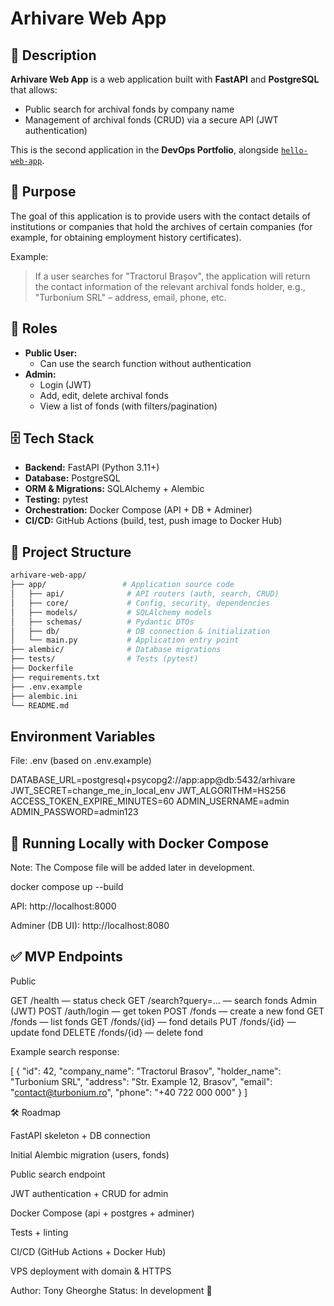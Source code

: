 # Arhivare Web App

## 📌 Description
**Arhivare Web App** is a web application built with **FastAPI** and **PostgreSQL** that allows:
- Public search for archival fonds by company name
- Management of archival fonds (CRUD) via a secure API (JWT authentication)

This is the second application in the **DevOps Portfolio**, alongside [`hello-web-app`](../hello-web-app/).

## 🎯 Purpose
The goal of this application is to provide users with the contact details of institutions or companies that hold the archives of certain companies (for example, for obtaining employment history certificates).

Example:
> If a user searches for "Tractorul Brașov", the application will return the contact information of the relevant archival fonds holder, e.g., "Turbonium SRL" – address, email, phone, etc.

## 🧩 Roles
- **Public User:**
  - Can use the search function without authentication
- **Admin:**
  - Login (JWT)
  - Add, edit, delete archival fonds
  - View a list of fonds (with filters/pagination)

## 🗄️ Tech Stack
- **Backend:** FastAPI (Python 3.11+)
- **Database:** PostgreSQL
- **ORM & Migrations:** SQLAlchemy + Alembic
- **Testing:** pytest
- **Orchestration:** Docker Compose (API + DB + Adminer)
- **CI/CD:** GitHub Actions (build, test, push image to Docker Hub)

## 📂 Project Structure
```bash
arhivare-web-app/
├── app/                 # Application source code
│   ├── api/              # API routers (auth, search, CRUD)
│   ├── core/             # Config, security, dependencies
│   ├── models/           # SQLAlchemy models
│   ├── schemas/          # Pydantic DTOs
│   ├── db/               # DB connection & initialization
│   └── main.py           # Application entry point
├── alembic/              # Database migrations
├── tests/                # Tests (pytest)
├── Dockerfile
├── requirements.txt
├── .env.example
├── alembic.ini
└── README.md
```

## Environment Variables

File: .env (based on .env.example)

DATABASE_URL=postgresql+psycopg2://app:app@db:5432/arhivare
JWT_SECRET=change_me_in_local_env
JWT_ALGORITHM=HS256
ACCESS_TOKEN_EXPIRE_MINUTES=60
ADMIN_USERNAME=admin
ADMIN_PASSWORD=admin123

## 🚀 Running Locally with Docker Compose

Note: The Compose file will be added later in development.

docker compose up --build

API: http://localhost:8000

Adminer (DB UI): http://localhost:8080

## ✅ MVP Endpoints

Public

GET /health — status check
GET /search?query=... — search fonds
Admin (JWT)
POST /auth/login — get token
POST /fonds — create a new fond
GET /fonds — list fonds
GET /fonds/{id} — fond details
PUT /fonds/{id} — update fond
DELETE /fonds/{id} — delete fond

Example search response:

[
  {
    "id": 42,
    "company_name": "Tractorul Brasov",
    "holder_name": "Turbonium SRL",
    "address": "Str. Example 12, Brasov",
    "email": "contact@turbonium.ro",
    "phone": "+40 722 000 000"
  }
]

🛠 Roadmap

 FastAPI skeleton + DB connection

 Initial Alembic migration (users, fonds)

 Public search endpoint

 JWT authentication + CRUD for admin

 Docker Compose (api + postgres + adminer)

 Tests + linting

 CI/CD (GitHub Actions + Docker Hub)

 VPS deployment with domain & HTTPS

Author: Tony Gheorghe
Status: In development 🚧
